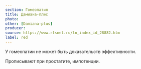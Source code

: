 ```yaml
---
section: Гомеопатия
title: Дамиана-плюс
photo:
other: [Damiana-plus]
producer:
source: https://www.rlsnet.ru/tn_index_id_28882.htm
label: red
---
```


У гомеопатии не может быть доказательств эффективности.

Прописывают при простатите, импотенции.
